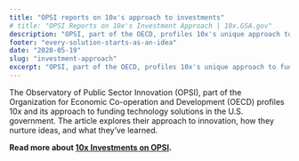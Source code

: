 ```yaml
---
title: "OPSI reports on 10x's approach to investments"
# title: "OPSI Reports on 10x's Investment Approach | 10x.GSA.gov"
description: "OPSI, part of the OECD, profiles 10x's unique approach to funding government technology solutions. Find out how they do it."
footer: "every-solution-starts-as-an-idea"
date: "2020-05-19"
slug: "investment-approach"
excerpt: "OPSI, part of the OECD, profiles 10x's unique approach to funding government technology solutions."
---
```

The Observatory of Public Sector Innovation (OPSI), part of the Organization for Economic Co-operation and Development (OECD) profiles 10x and its approach to funding technology solutions in the U.S. government. The article explores their approach to innovation, how they nurture ideas, and what they’ve learned.

**Read more about [10x Investments on OPSI](https://www.oecd-opsi.org/innovations/10x-investments/).**
